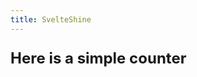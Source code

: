 ```yaml
---
title: SvelteShine
---
```


<script>
  import Counter from "./Counter.svelte";
</script>
<!-- <p style="font-size: 20px;">With this amazing tool, you can effortlessly create documentation for your projects and include svelte components in it to demonstrate their use.</p> -->

<p style="font-size: 24px; font-weight: 700;">Here is a simple counter</p>

<div style="margin: 0 auto;">
  <Counter />
</div>
